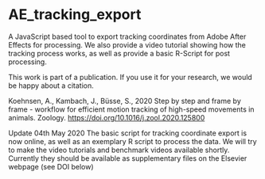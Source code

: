 # AE_tracking_export
A JavaScript based tool to export tracking coordinates from Adobe After Effects for processing.
We also provide a video tutorial showing how the tracking process works, as well as provide a basic R-Script for post processing.

This work is part of a publication. If you use it for your research, we would be happy about a citation.

Koehnsen, A., Kambach, J., Büsse, S., 
2020 Step by step and frame by frame - workflow for efficient motion tracking of high-speed movements in animals. Zoology.
https://doi.org/10.1016/j.zool.2020.125800


Update 04th May 2020
  	The basic script for tracking coordinate export is now online, as well as an exemplary R script to process the data. 
    We will try to make the video tutorials and benchmark videos available shortly. Currently they should be available as supplementary       files on the Elsevier webpage (see DOI below)
